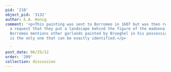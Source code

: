 ```yaml
---
pid: '210'
object_pid: '3132'
author: E.A. Honig
comment: '<p>This painting was sent to Borromeo in 1607 but was then returned with
  a request that they put a landscape behind the figure of the madonna.  In his "Musaeum"
  Borromeo mentions other garlands painted by Brueghel in his possession, but this
  is the only one that can be exactly identified.</p>

  '
post_date: 06/25/12
order: '209'
collection: discussion
---
```

